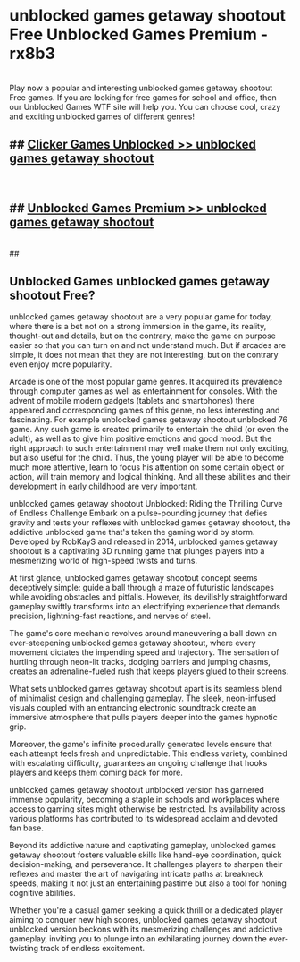 # unblocked games getaway shootout Free Unblocked Games Premium - rx8b3 <br>
<br>
Play now a popular and interesting unblocked games getaway shootout Free games. If you are looking for free games for school and office, then our Unblocked Games WTF site will help you. You can choose cool, crazy and exciting unblocked games of different genres!


## ##  [Clicker Games Unblocked >> unblocked games getaway shootout](http://freeplayer.one?title=unblocked_games_getaway_shootout&ref=M1)
  <br>

##  ## [Unblocked Games Premium >> unblocked games getaway shootout](http://freeplayer.one?title=unblocked_games_getaway_shootout&ref=M1)
  <br>
  ##



## Unblocked Games unblocked games getaway shootout Free?

unblocked games getaway shootout are a very popular game for today, where there is a bet not on a strong immersion in the game, its reality, thought-out and details, but on the contrary, make the game on purpose easier so that you can turn on and not understand much. But if arcades are simple, it does not mean that they are not interesting, but on the contrary even enjoy more popularity.

Arcade is one of the most popular game genres. It acquired its prevalence through computer games as well as entertainment for consoles. With the advent of mobile modern gadgets (tablets and smartphones) there appeared and corresponding games of this genre, no less interesting and fascinating. For example unblocked games getaway shootout unblocked 76 game. Any such game is created primarily to entertain the child (or even the adult), as well as to give him positive emotions and good mood. But the right approach to such entertainment may well make them not only exciting, but also useful for the child. Thus, the young player will be able to become much more attentive, learn to focus his attention on some certain object or action, will train memory and logical thinking. And all these abilities and their development in early childhood are very important.

unblocked games getaway shootout Unblocked: Riding the Thrilling Curve of Endless Challenge
Embark on a pulse-pounding journey that defies gravity and tests your reflexes with unblocked games getaway shootout, the addictive unblocked game that's taken the gaming world by storm. Developed by RobKayS and released in 2014, unblocked games getaway shootout is a captivating 3D running game that plunges players into a mesmerizing world of high-speed twists and turns.

At first glance, unblocked games getaway shootout concept seems deceptively simple: guide a ball through a maze of futuristic landscapes while avoiding obstacles and pitfalls. However, its devilishly straightforward gameplay swiftly transforms into an electrifying experience that demands precision, lightning-fast reactions, and nerves of steel.

The game's core mechanic revolves around maneuvering a ball down an ever-steepening unblocked games getaway shootout, where every movement dictates the impending speed and trajectory. The sensation of hurtling through neon-lit tracks, dodging barriers and jumping chasms, creates an adrenaline-fueled rush that keeps players glued to their screens.

What sets unblocked games getaway shootout apart is its seamless blend of minimalist design and challenging gameplay. The sleek, neon-infused visuals coupled with an entrancing electronic soundtrack create an immersive atmosphere that pulls players deeper into the games hypnotic grip.

Moreover, the game's infinite procedurally generated levels ensure that each attempt feels fresh and unpredictable. This endless variety, combined with escalating difficulty, guarantees an ongoing challenge that hooks players and keeps them coming back for more.

unblocked games getaway shootout unblocked version has garnered immense popularity, becoming a staple in schools and workplaces where access to gaming sites might otherwise be restricted. Its availability across various platforms has contributed to its widespread acclaim and devoted fan base.

Beyond its addictive nature and captivating gameplay, unblocked games getaway shootout fosters valuable skills like hand-eye coordination, quick decision-making, and perseverance. It challenges players to sharpen their reflexes and master the art of navigating intricate paths at breakneck speeds, making it not just an entertaining pastime but also a tool for honing cognitive abilities.

Whether you're a casual gamer seeking a quick thrill or a dedicated player aiming to conquer new high scores, unblocked games getaway shootout unblocked version beckons with its mesmerizing challenges and addictive gameplay, inviting you to plunge into an exhilarating journey down the ever-twisting track of endless excitement.